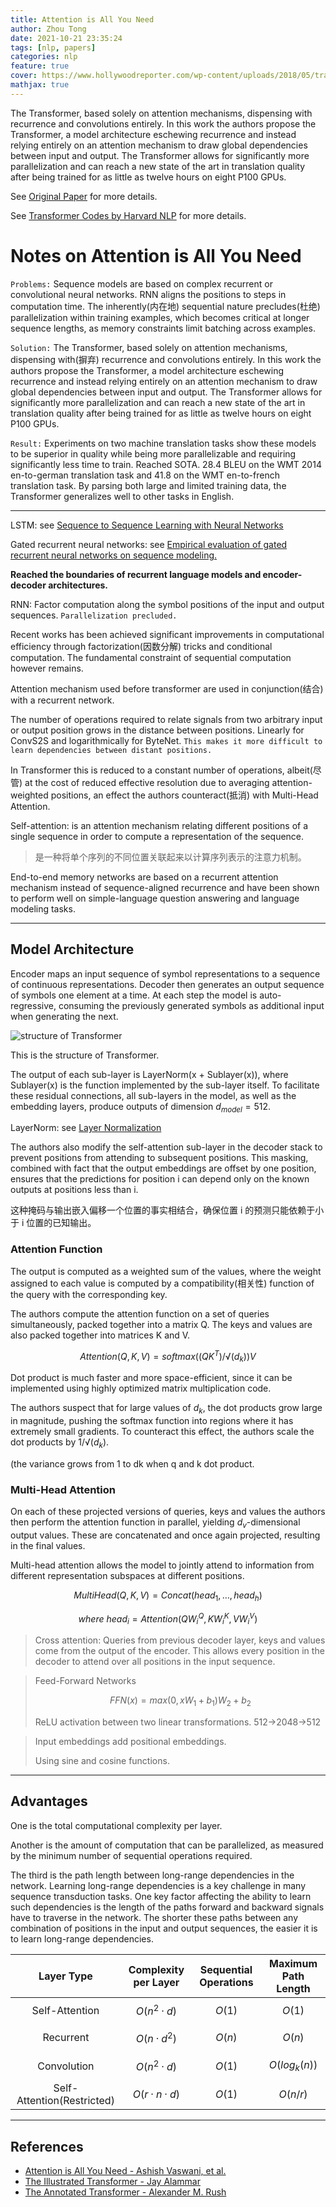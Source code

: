 ```yaml
---
title: Attention is All You Need
author: Zhou Tong
date: 2021-10-21 23:35:24
tags: [nlp, papers]
categories: nlp
feature: true
cover: https://www.hollywoodreporter.com/wp-content/uploads/2018/05/transformers_last_knight_2017_5_copy_-_h_2018.jpg?w=1024
mathjax: true
---
```


The Transformer, based solely on attention mechanisms, dispensing with recurrence and convolutions entirely. In this work the authors propose the Transformer, a model architecture eschewing recurrence and instead relying entirely on an attention mechanism to draw global dependencies between input and output. The Transformer allows for significantly more parallelization and can reach a new state of the art in translation quality after being trained for as little as twelve hours on eight P100 GPUs.

<!-- more -->

See [Original Paper](https://arxiv.org/abs/1706.03762) for more details.

See [Transformer Codes by Harvard NLP](http://nlp.seas.harvard.edu/2018/04/03/attention.html) for more details.


# Notes on Attention is All You Need

`Problems:`
Sequence models are based on complex recurrent or convolutional neural networks. RNN aligns the positions to steps in computation time. The inherently(内在地) sequential nature precludes(杜绝) parallelization within training examples, which becomes critical at longer sequence lengths, as memory constraints limit batching across examples.


`Solution:`
The Transformer, based solely on attention mechanisms, dispensing with(摒弃) recurrence and convolutions entirely.
In this work the authors propose the Transformer, a model architecture eschewing recurrence and instead relying entirely on an attention mechanism to draw global dependencies between input and output. The Transformer allows for significantly more parallelization and can reach a new state of the art in translation quality after being trained for as little as twelve hours on eight P100 GPUs.


`Result:`
Experiments on two machine translation tasks show these models to be superior in quality while being more parallelizable and requiring significantly less time to train. Reached SOTA. 28.4 BLEU on the WMT 2014 en-to-german translation task and 41.8 on the WMT en-to-french translation task.
By parsing both large and limited training data, the Transformer generalizes well to other tasks in English.

---------------------------

LSTM: see [Sequence to Sequence Learning with Neural Networks][1]

Gated recurrent neural networks: see [Empirical evaluation of gated recurrent neural networks on sequence modeling.][2]



**Reached the boundaries of recurrent language models and encoder-decoder architectures.**

RNN: Factor computation along the symbol positions of the input and output sequences. 
`Parallelization precluded.`

Recent works has been achieved significant improvements in computational efficiency through factorization(因数分解) tricks and conditional computation. The fundamental constraint of sequential computation however remains.


Attention mechanism used before transformer are used in conjunction(结合) with a recurrent network.

The number of operations required to relate signals from two arbitrary input or output position grows in the distance between positions. Linearly for ConvS2S and logarithmically for ByteNet. 
`This makes it more difficult to learn dependencies between distant positions.`


In Transformer this is reduced to a constant number of operations, albeit(尽管) at the cost of reduced effective resolution due to averaging attention-weighted positions, an effect the authors counteract(抵消) with Multi-Head Attention.



Self-attention: is an attention mechanism relating different positions of a single sequence in order to compute a representation of the sequence.

>是一种将单个序列的不同位置关联起来以计算序列表示的注意力机制。


End-to-end memory networks are based on a recurrent attention mechanism instead of sequence-aligned recurrence and have been shown to perform well on simple-language question answering and language modeling tasks.

---------------------------

## Model Architecture

Encoder maps an input sequence of symbol representations to a sequence of continuous representations. Decoder then generates an output sequence of symbols one element at a time. At each step the model is auto-regressive, consuming the previously generated symbols as additional input when generating the next.



![structure of Transformer](http://nlp.seas.harvard.edu/images/the-annotated-transformer_14_0.png)

This is the structure of Transformer.



The output of each sub-layer is LayerNorm(x + Sublayer(x)), where Sublayer(x) is the function implemented by the sub-layer itself. To facilitate these residual connections, all sub-layers in the model, as well as the embedding layers, produce outputs of dimension $d_{model} = 512$.

LayerNorm: see [Layer Normalization][3]


The authors also modify the self-attention sub-layer in the decoder stack to prevent positions from attending to subsequent positions. This masking, combined with fact that the output embeddings are offset by one position, ensures that the predictions for position i can depend only on the known outputs at positions less than i. 

这种掩码与输出嵌入偏移一个位置的事实相结合，确保位置 i 的预测只能依赖于小于 i 位置的已知输出。

### Attention Function

The output is computed as a weighted sum of the values, where the weight assigned to each value is computed by a compatibility(相关性) function of the query with the corresponding key.

The authors compute the attention function on a set of queries simultaneously, packed together into a matrix Q. The keys and values are also packed together into matrices K and V.


$$
Attention(Q,K,V)=softmax((QK^T)/√(d_k))V
$$

Dot product is much faster and more space-efficient, since it can be implemented using highly optimized matrix multiplication code.


The authors suspect that for large values of $d_k$, the dot products grow large in magnitude, pushing the softmax function into regions where it has extremely small gradients. To counteract this effect, the authors scale the dot products by $1/√(d_k )$.

(the variance grows from 1 to dk when q and k dot product.

### Multi-Head Attention

On each of these projected versions of queries, keys and values the authors then perform the attention function in parallel, yielding $d_v$-dimensional output values. These are concatenated and once again projected, resulting in the final values.

Multi-head attention allows the model to jointly attend to information from different representation subspaces at different positions.

$$
MultiHead(Q,K,V)=Concat(head_1,…,head_h)
$$

$$
where\ head_i=Attention(QW_i^Q,KW_i^K,VW_i^V)
$$

>Cross attention:
>Queries from previous decoder layer, keys and values come from the output of the encoder.
>This allows every position in the decoder to attend over all positions in the input sequence.


>Feed-Forward Networks
>
>$$FFN(x) = max(0, xW_1 + b_1 )W_2 + b_2$$
>
>ReLU activation between two linear transformations. 512->2048->512

>Input embeddings add positional embeddings.
>
>Using sine and cosine functions.

--------------------------

## Advantages

One is the total computational complexity per layer. 


Another is the amount of computation that can be parallelized, as measured by the minimum number of sequential operations required.


The third is the path length between long-range dependencies in the network. Learning long-range dependencies is a key challenge in many sequence transduction tasks. One key factor affecting the ability to learn such dependencies is the length of the paths forward and backward signals have to traverse in the network. The shorter these paths between any combination of positions in the input and output sequences, the easier it is to learn long-range dependencies.


| Layer Type | Complexity per Layer | Sequential Operations | Maximum Path Length |
| :---: | :---: | :---: | :---: |
| Self-Attention | $O(n^2 · d)$ | $$O(1)$$ | $$O(1)$$ |
| Recurrent | $$O(n · d^2)$$ | $$O(n)$$ | $$O(n)$$ |
| Convolution | $$O(n^2 · d)$$ | $$O(1)$$ | $$O(log_k(n))$$ |
| Self-Attention(Restricted) | $$O(r · n · d)$$ | $$O(1)$$ | $$O(n/r)$$ |


----------------------------------------------

  [1]: https://arxiv.org/abs/1409.3215
  [2]: https://arxiv.org/abs/1412.3555
  [3]: https://arxiv.org/abs/1607.06450


## References
- [Attention is All You Need - Ashish Vaswani, et al.](https://arxiv.org/abs/1706.03762)
- [The Illustrated Transformer - Jay Alammar](https://jalammar.github.io/illustrated-transformer/)
- [The Annotated Transformer - Alexander M. Rush](https://jalammar.github.io/illustrated-transformer/)

